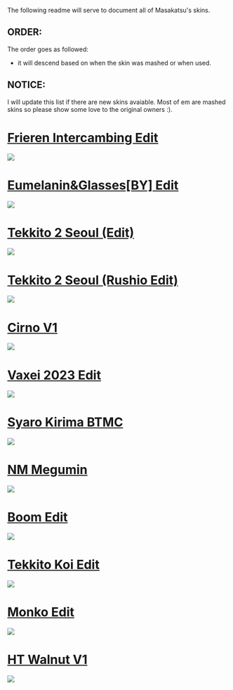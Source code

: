 The following readme will serve to document all of Masakatsu's skins.

## ORDER: 
The order goes as followed: 
- it will descend based on when the skin was mashed or when used.

## NOTICE:
I will update this list if there are new skins avaiable. Most of em are mashed skins so please show some love to the original owners :).

# [Frieren Intercambing Edit](https://cdn.discordapp.com/attachments/749686438341247147/1218856661607780382/Frieren_intercambing_edit.osk?ex=661ba4b9&is=66092fb9&hm=87fc8bbe5a2e9ad506d75bf022af04a2873a8a58a2c6a25a13a6f1f30ebf38e0&)
![](https://cdn.discordapp.com/attachments/749686438341247147/1218856426907373568/screenshot161.jpg?ex=661ba481&is=66092f81&hm=713ad47e1bd9d892b6352cec23d78fd24c2605970b17d974d6e7671088e6a228&)

# [Eumelanin&Glasses[BY] Edit](https://cdn.discordapp.com/attachments/749686438341247147/1219008506519355432/-_EumelaninGlassesBY_Edit-.osk?ex=6609bd24&is=65f74824&hm=6dab760b8717cf0308e8ffcefd5dd8395c9a1ea6457e0114e748f62f41eeb7c4&)
![](https://cdn.discordapp.com/attachments/749686438341247147/1218857578595876904/screenshot163.jpg?ex=66093094&is=65f6bb94&hm=c178be97a45a8e3a7f0c81084c1be21f075f921559217e2be005cf58f060f824&)

# [Tekkito 2 Seoul (Edit)](https://cdn.discordapp.com/attachments/749686438341247147/1171985527013118114/tekkito2_Seoul_Edit.osk?ex=66173d94&is=6604c894&hm=2371c64a7a49b8fbd07416a65914991cea345c9980fa01e775eb80f3c57f55df&)
![](https://cdn.discordapp.com/attachments/749686438341247147/1171980321231736832/screenshot033.jpg?ex=661738ba&is=6604c3ba&hm=bad8033c6d8cf251886b580ac2d267205b4a938d25ef52997894d03aabc5ce81&)

# [Tekkito 2 Seoul (Rushio Edit)](https://cdn.discordapp.com/attachments/749686438341247147/1171985527348678738/tekkito2_Seoul_Rushio_Edit.osk?ex=66173d94&is=6604c894&hm=1baffbd721369c83b317466410fd1df2da65abc1a77c5db41dc0daa7e744d6c9&)
![](https://cdn.discordapp.com/attachments/749686438341247147/1171984645106176010/screenshot039.jpg?ex=66173cc1&is=6604c7c1&hm=bc55adbc3fae473192aea6d34a3e740e6f7287f9581ec7e15ed1d23e7f97b51f&)

# [Cirno V1](https://cdn.discordapp.com/attachments/749686438341247147/1190251801614745621/Cirno-V1.0.osk?ex=661917df&is=6606a2df&hm=9aa96775b5c17f0d2a4c7732c71538d10f06f88c8ce3f0dea52e87e2eac01c45&)
![](https://cdn.discordapp.com/attachments/749686438341247147/1190251721922969681/screenshot078.jpg?ex=661917cc&is=6606a2cc&hm=7c5208557e0f2a41f5b67ebd26a456c50bedda85a6d27b172376ebbdd575483b&)

# [Vaxei 2023 Edit](https://cdn.discordapp.com/attachments/749686438341247147/1181353523892473866/Vaxei_2023_Edit.osk?ex=6601f334&is=65ef7e34&hm=0d4a9ee32fdc76a6ea914690c6d31d51e87fe0050521e382d8445eb50cacb4da&)
![](https://cdn.discordapp.com/attachments/749686438341247147/1181353869905756180/screenshot059.jpg?ex=6601f387&is=65ef7e87&hm=c9b6fb8db7523d2c33e2fad6b1acb342b67768e9d73692dc2c3c9316d1507be8&)

# [Syaro Kirima BTMC](https://cdn.discordapp.com/attachments/749686438341247147/1171991015075352677/-_Syaro_Kirima_BTMC_-.osk?ex=6604cdb0&is=65f258b0&hm=a90ad13bb88de0371294b2fe55f0e4d230a1aa47fb269dde044410d119301c84&)
![](https://cdn.discordapp.com/attachments/749686438341247147/1171990973203632198/screenshot042.jpg?ex=6604cda6&is=65f258a6&hm=b7aadbd463182112e43e00e48724c35fd510895e2a5434b17cc5953913bdf563&)

# [NM Megumin](https://cdn.discordapp.com/attachments/749686438341247147/1171995101904519198/NMMegumin.osk?ex=6617467e&is=6604d17e&hm=e35870328f457c2d812bd186dc92b52a0eb80f7a4a9088d4abc1d7542186246f&)
![](https://cdn.discordapp.com/attachments/749686438341247147/1171994977644068905/screenshot044.jpg?ex=66174661&is=6604d161&hm=8dd89b372c46ddaffd0e1b9c0443d41b8b5dd98be7440246f05baaae2fc48d91&)

# [Boom Edit](https://cdn.discordapp.com/attachments/749686438341247147/1171988817222303814/boom_edit.osk?ex=661740a4&is=6604cba4&hm=e533720aec83c945b383291c3b5d1eb66318f44cd3ce2fc173eed3f817a863e0&)
![](https://cdn.discordapp.com/attachments/749686438341247147/1171987400013135983/screenshot041.jpg?ex=66173f52&is=6604ca52&hm=05871a3caddd2c10d60b083ebbdfec9377ce805d2927bd7593c250567e0cf222&)

# [Tekkito Koi Edit](https://cdn.discordapp.com/attachments/749686438341247147/1171986220591628410/Tekkito_Koi_Edit.osk?ex=6604c939&is=65f25439&hm=27fd439c20b8c7e203aa0ca71f86b9fa165480cf8f8481de796adc49fc612df6&)
![](https://cdn.discordapp.com/attachments/749686438341247147/1171986536972161065/screenshot040.jpg?ex=6604c984&is=65f25484&hm=5e357e97c4cbdebefde436c1be71558cb1bd921a95718ef9412ae1453cfbc05b&)

# [Monko Edit](https://cdn.discordapp.com/attachments/749686438341247147/1172243590542540872/MonkoEdit.osk?ex=6605b8eb&is=65f343eb&hm=3163be263cf723b5347e66786e3e7f705bed665629bfd96ce4e0d0caf3be5db6&)
![](https://cdn.discordapp.com/attachments/749686438341247147/1172243552831541328/screenshot048.jpg?ex=6605b8e2&is=65f343e2&hm=eff8ec733880dea98cd6ab6a27d64f4171cb7ebb307fa63542fbdb0e1b97ac0c&)

# [HT Walnut V1](https://cdn.discordapp.com/attachments/749686438341247147/1172237915519197236/-_HT_Walnut_1.0_clrs.osk?ex=661828a2&is=6605b3a2&hm=5a21e9492a724d488218ead82b011ab026b7b5e776fd58590a59598c1ff524a0&)
![](https://cdn.discordapp.com/attachments/749686438341247147/1172237975535489055/image.png?ex=661828b0&is=6605b3b0&hm=a17dd0f2b331ac9accb26e1f95b47292950ce8e875b1bc97a9bb24ecab86ec1d&)
